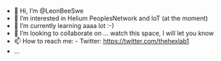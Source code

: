 - 👋 Hi, I’m @LeonBeeSwe
- 👀 I’m interested in Helium PeoplesNetwork and IoT (at the moment)
- 🌱 I’m currently learning aaaa lot :-)
- 💞️ I’m looking to collaborate on ... watch this space, I will let you know
- 📫 How to reach me:
      - Twitter: https://twitter.com/thehexlab1
- ...

<!---
LeonBeeSwe/LeonBeeSwe is a ✨ special ✨ repository because its `README.md` (this file) appears on your GitHub profile.
You can click the Preview link to take a look at your changes.
--->
